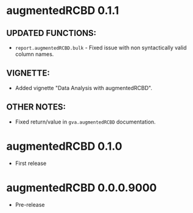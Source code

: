 # augmentedRCBD  0.1.1

## UPDATED FUNCTIONS:
* `report.augmentedRCBD.bulk` - Fixed issue with non syntactically valid column names.

## VIGNETTE:
* Added vignette "Data Analysis with augmentedRCBD".

## OTHER NOTES:
* Fixed return/value in `gva.augmentedRCBD` documentation.

# augmentedRCBD  0.1.0

* First release

# augmentedRCBD  0.0.0.9000

* Pre-release

